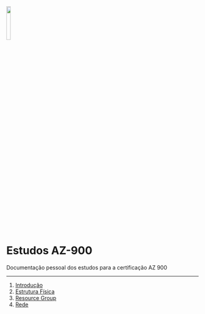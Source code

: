 <img src="https://www.green.com.br/site/wp-content/uploads/2019/07/9.png" width="15%"/>

# Estudos AZ-900 

Documentação pessoal dos estudos para a certificação AZ 900

---

1. [Introdução](./1-Introducao/Radme.md)
1. [Estrutura Física](./2-EstruturaFisica/Readme.md)
1. [Resource Group](./3-ResouceGroup/Readme.md)
1. [Rede](./4-Rede/Readme.md)